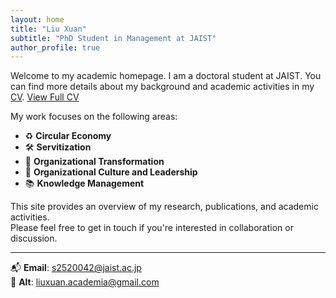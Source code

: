 ```yaml
---
layout: home
title: "Liu Xuan"
subtitle: "PhD Student in Management at JAIST"
author_profile: true
---
```


Welcome to my academic homepage. I am a doctoral student at JAIST.
You can find more details about my background and academic activities in my [CV](/cv/).
<a href="/cv/" class="btn btn--primary">View Full CV</a>

My work focuses on the following areas:
- ♻️ **Circular Economy**
- 🛠️ **Servitization**
- 🔄 **Organizational Transformation**
- 🧭 **Organizational Culture and Leadership**
- 📚 **Knowledge Management**

This site provides an overview of my research, publications, and academic activities.  
Please feel free to get in touch if you're interested in collaboration or discussion.

---

📬 **Email**: s2520042@jaist.ac.jp  
📨 **Alt**: liuxuan.academia@gmail.com


